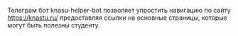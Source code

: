 Телеграм бот knasu-helper-bot позволяет упростить навигацию по сайту https://knastu.ru/ предоставляя ссылки на основные страницы, которые могут быть полезны студенту. 
